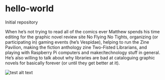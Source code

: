 # hello-world
Initial repository

When he’s not trying to read all of the comics ever Matthew spends his time editing for the graphic novel review site No Flying No Tights, organizing (or participating in) gaming events (he’s Vespidae), helping to run the Zine Pavilion, making the fiction anthology zine Two-Fisted Librarians, and playing with Raspberry Pi computers and maker/technology stuff in general. He’s also willing to talk about why libraries are bad at cataloguing graphic novels for basically forever (or until they get better at it).

![test alt text](https://cdn.colorado.edu/static/brand-assets/live/images/cu-boulder-logo-text-black.svg)
